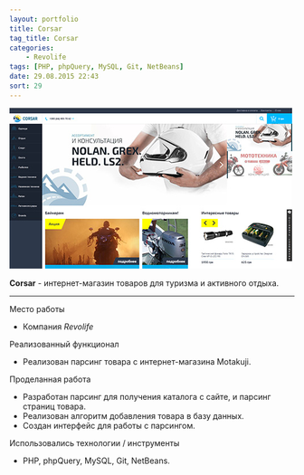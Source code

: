 ```yaml
---
layout: portfolio
title: Corsar
tag_title: Corsar
categories:
    - Revolife
tags: [PHP, phpQuery, MySQL, Git, NetBeans]
date: 29.08.2015 22:43
sort: 29
---
```


![Corsar](../../assets/img/work/corsar.jpg)

**Corsar** - интернет-магазин товаров для туризма и активного отдыха.

---

Место работы

* Компания _Revolife_

Реализованный функционал

* Реализован парсинг товара с интернет-магазина Motakuji.

Проделанная работа

* Разработан парсинг для получения каталога с сайте, и парсинг страниц товара.
* Реализован алгоритм добавления товара в базу данных.
* Создан интерфейс для работы с парсингом.

Использовались технологии / инструменты

* PHP, phpQuery, MySQL, Git, NetBeans.
